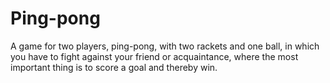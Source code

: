 # Ping-pong
A game for two players, ping-pong, with two rackets and one ball, in which you have to fight against your friend or acquaintance, where the most important thing is to score a goal and thereby win.
